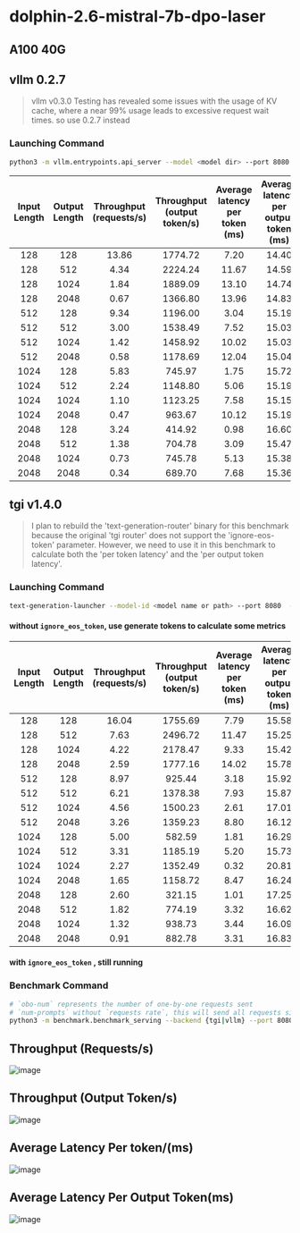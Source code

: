 
# dolphin-2.6-mistral-7b-dpo-laser

## A100 40G

## vllm 0.2.7
> vllm v0.3.0  Testing has revealed some issues with the usage of KV cache, where a near 99% usage leads to excessive request wait times.
> so use 0.2.7 instead

### Launching Command
```sh
python3 -m vllm.entrypoints.api_server --model <model dir> --port 8080 --disable-log-requests
```
| Input Length | Output Length | Throughput (requests/s) | Throughput (output token/s) | Average latency per token (ms) | Average latency per output token (ms) |
| :----------: | :-----------: | :---------------------: | :-------------------------: | :----------------------------: | :-----------------------------------: |
|     128      |      128      |          13.86          |           1774.72           |              7.20              |                 14.40                 |
|     128      |      512      |          4.34           |           2224.24           |             11.67              |                 14.59                 |
|     128      |     1024      |          1.84           |           1889.09           |             13.10              |                 14.74                 |
|     128      |     2048      |          0.67           |           1366.80           |             13.96              |                 14.83                 |
|     512      |      128      |          9.34           |           1196.00           |              3.04              |                 15.19                 |
|     512      |      512      |          3.00           |           1538.49           |              7.52              |                 15.03                 |
|     512      |     1024      |          1.42           |           1458.92           |             10.02              |                 15.03                 |
|     512      |     2048      |          0.58           |           1178.69           |             12.04              |                 15.04                 |
|     1024     |      128      |          5.83           |           745.97            |              1.75              |                 15.72                 |
|     1024     |      512      |          2.24           |           1148.80           |              5.06              |                 15.19                 |
|     1024     |     1024      |          1.10           |           1123.25           |              7.58              |                 15.15                 |
|     1024     |     2048      |          0.47           |           963.67            |             10.12              |                 15.19                 |
|     2048     |      128      |          3.24           |           414.92            |              0.98              |                 16.60                 |
|     2048     |      512      |          1.38           |           704.78            |              3.09              |                 15.47                 |
|     2048     |     1024      |          0.73           |           745.78            |              5.13              |                 15.38                 |
|     2048     |     2048      |          0.34           |           689.70            |              7.68              |                 15.36                 |

## tgi v1.4.0
> I plan to rebuild the 'text-generation-router' binary for this benchmark because the original 'tgi router' does not support the 'ignore-eos-token' parameter. However, we need to use it in this benchmark to calculate both the 'per token latency' and the 'per output token latency'.

### Launching Command

```sh
text-generation-launcher --model-id <model name or path> --port 8080  --max-batch-prefill-tokens 4096 --max-input-length 4096 --max-total-tokens 8192 --max-concurrent-requests 1024
```
#### without `ignore_eos_token`, use generate tokens to calculate some metrics
| Input Length | Output Length | Throughput (requests/s) | Throughput (output token/s) | Average latency per token (ms) | Average latency per output token (ms) |
| :----------: | :-----------: | :---------------------: | :-------------------------: | :----------------------------: | :-----------------------------------: |
|     128      |      128      |          16.04          |           1755.69           |              7.79              |                 15.58                 |
|     128      |      512      |          7.63           |           2496.72           |             11.47              |                 15.25                 |
|     128      |     1024      |          4.22           |           2178.47           |              9.33              |                 15.42                 |
|     128      |     2048      |          2.59           |           1777.16           |             14.02              |                 15.78                 |
|     512      |      128      |          8.97           |           925.44            |              3.18              |                 15.92                 |
|     512      |      512      |          6.21           |           1378.38           |              7.93              |                 15.87                 |
|     512      |     1024      |          4.56           |           1500.23           |              2.61              |                 17.01                 |
|     512      |     2048      |          3.26           |           1359.23           |              8.80              |                 16.12                 |
|     1024     |      128      |          5.00           |           582.59            |              1.81              |                 16.29                 |
|     1024     |      512      |          3.31           |           1185.19           |              5.20              |                 15.73                 |
|     1024     |     1024      |          2.27           |           1352.49           |              0.32              |                 20.81                 |
|     1024     |     2048      |          1.65           |           1158.72           |              8.47              |                 16.24                 |
|     2048     |      128      |          2.60           |           321.15            |              1.01              |                 17.25                 |
|     2048     |      512      |          1.82           |           774.19            |              3.32              |                 16.62                 |
|     2048     |     1024      |          1.32           |           938.73            |              3.44              |                 16.09                 |
|     2048     |     2048      |          0.91           |           882.78            |              3.31              |                 16.83                 |


#### with `ignore_eos_token` , still running


### Benchmark Command
```sh
# `obo-num` represents the number of one-by-one requests sent
# `num-prompts` without `requests rate`, this will send all requests simultaneously.
python3 -m benchmark.benchmark_serving --backend {tgi|vllm} --port 8080 --dataset ./ShareGPT_V3_unfiltered_cleaned_split.json  --tokenizer <model name or path> --obo-num 10 --input-lengths 128,512,1024,2048 --num-prompts 388 --output ./output/output.md --request-rate 20
```



## Throughput (Requests/s)
![image](./%20Throughput%20(requests_s)%20.png)
## Throughput (Output Token/s)
![image](./%20Throughput%20(output%20token_s)%20.png)
## Average Latency Per token/(ms)
![image](./%20Average%20latency%20per%20token%20(ms)%20.png)
## Average Latency Per Output Token(ms)
![image](.//%20Average%20latency%20per%20output%20token%20(ms)%20.png)